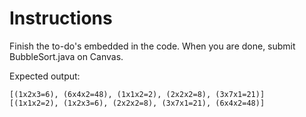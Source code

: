 # Instructions

Finish the to-do's embedded in the code. When you are done, submit BubbleSort.java on Canvas. 

Expected output: 

```
[(1x2x3=6), (6x4x2=48), (1x1x2=2), (2x2x2=8), (3x7x1=21)]
[(1x1x2=2), (1x2x3=6), (2x2x2=8), (3x7x1=21), (6x4x2=48)]
```